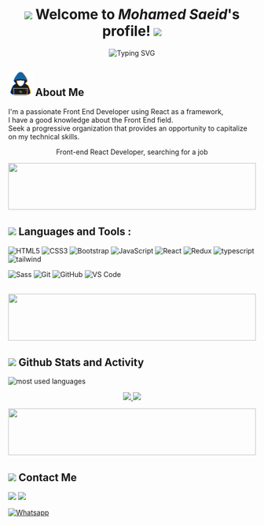 <h1 align="center">
  <img src="https://media.giphy.com/media/hvRJCLFzcasrR4ia7z/giphy.gif" width="28">
   Welcome to <em>Mohamed Saeid</em>'s profile! 
  <img src="https://komarev.com/ghpvc/?username=mohamedsaeid1998&style=flat-square&label=VIEWS">
</h1>

<!-- Typing SVG by DenverCoder1 - https://github.com/DenverCoder1/readme-typing-svg -->
<p align="center">
  <img src="https://readme-typing-svg.demolab.com?font=Kalam&weight=700&pause=1000&color=2196F3&center=true&width=435&lines=Front-End+Web+Developer+ (React .JS);Always+Learning+New+Things!" alt="Typing SVG" />
</p>

<h2><picture><img src = "https://github.com/0xAbdulKhalid/0xAbdulKhalid/raw/main/assets/mdImages/about_me.gif" width = 50px></picture> About Me</h2> 
<p> I'm a passionate Front End Developer using React as a framework,<br/>
  I have a good knowledge about the Front End field.<br/>
  Seek a progressive organization that provides an opportunity to capitalize on my technical skills.
</p>
<p align="center">
  Front-end React Developer, searching for a job
  </p>
<img src="https://github.com/Govindv7555/Govindv7555/blob/main/49e76e0596857673c5c80c85b84394c1.gif" width=100% height=95px>
<h2><img src = "https://media2.giphy.com/media/QssGEmpkyEOhBCb7e1/giphy.gif?cid=ecf05e47a0n3gi1bfqntqmob8g9aid1oyj2wr3ds3mg700bl&rid=giphy.gif" width ="30">   
 Languages and Tools :</h2> 

 
![HTML5](https://img.shields.io/badge/-HTML5-%23E44D27?style=flat-square&logo=html5&logoColor=ffffff)
![CSS3](https://img.shields.io/badge/-CSS3-%231572B6?style=flat-square&logo=css3)
![Bootstrap](https://img.shields.io/badge/-Bootstrap-563D7C?style=flat-square&logo=Bootstrap)
![JavaScript](https://img.shields.io/badge/-JavaScript-black?style=flat-square&logo=javascript)
![React](https://img.shields.io/badge/-React-%23282C34?style=flat-square&logo=react)
![Redux](https://img.shields.io/badge/-redux-7348b6?style=flat-square&logo=redux&logoColor=ffffff)
![typescript](https://img.shields.io/badge/-typescript-2e72bc?style=flat-square&logo=typescript&logoColor=ffffff)
![tailwind](https://img.shields.io/badge/-tailwindcss-15b4c1?style=flat-square&logo=tailwindcss&logoColor=ffffff)

![Sass](https://img.shields.io/badge/-Sass-%23CC6699?style=flat-square&logo=sass&logoColor=ffffff)
![Git](https://img.shields.io/badge/-Git-%23F05032?style=flat-square&logo=git&logoColor=%23ffffff)
![GitHub](https://img.shields.io/badge/-GitHub-181717?style=flat-square&logo=github)
![VS Code](http://img.shields.io/badge/-VS%20Code-007ACC?style=flat-square&logo=visual-studio-code&logoColor=ffffff)

 </p>

  
<br/>
<img src="https://github.com/Govindv7555/Govindv7555/blob/main/49e76e0596857673c5c80c85b84394c1.gif" width=100% height=95px>
<h2><img src = "https://media.giphy.com/media/iY8CRBdQXODJSCERIr/giphy.gif" width ="35"> Github Stats and Activity</h2>
<img src="https://github-readme-stats.vercel.app/api/top-langs?username=mohamedsaeid1998&show_icons=true&locale=en&layout=compact&theme=radical" alt="most used languages" />

<p align="center">      
<a href="https://github.com/mohamedsaeid1998">
<img width="49.5%" src="https://github-readme-stats.vercel.app/api?username=mohamedsaeid1998&show_icons=true&theme=gruvbox&hide_border=true" />
<img width="49.5%" src="https://github-readme-streak-stats.herokuapp.com/?user=mohamedsaeid1998&theme=gruvbox&hide_border=true" />
</a>
</p>

<img src="https://github.com/Govindv7555/Govindv7555/blob/main/49e76e0596857673c5c80c85b84394c1.gif" width=100% height=95px>


<h2><img src="https://media.giphy.com/media/5WJ6SOKeNKrSzblU4R/giphy.gif" width=20> Contact Me</h2>
<a href="https://www.linkedin.com/in/mohamed-saeid-70aa86237/" target="_blank"><img src="https://img.shields.io/badge/-Linked in-0077B5?style=for-the-badge&logo=Linkedin&logoColor=white"/></a>
<a href="mailto:msmma19998@gmail.com"><img  src="https://img.shields.io/badge/Gmail-D14836?style=for-the-badge&logo=gmail&logoColor=white"></a>

[![Whatsapp](https://img.shields.io/badge/-Whatsapp-075e54?style=for-the-badge&logo=Whatsapp&logoColor=white)](https://api.whatsapp.com/send/?phone=01000722670)
<br/><br/>
